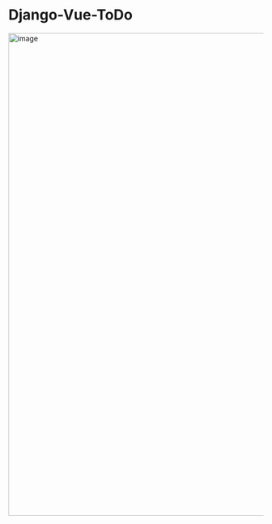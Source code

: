 # Django-Vue-ToDo
<img width="952" alt="image" src="https://user-images.githubusercontent.com/61343458/143580112-2a8767d3-43eb-48e8-b00b-f38b4bf46ae3.png">
